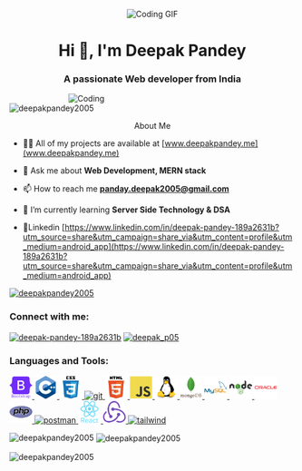 <p align="center">
  <img alt="Coding GIF" width="850" src="https://media1.giphy.com/media/gCPvobhbCxitDmuBkM/giphy.gif?cid=6c09b9521vax1lwvh8poi82vzw7gm012y1uflu6gtlj53iyf&ep=v1_internal_gif_by_id&rid=giphy.gif&ct=g">
</p>
<h1 align="center">Hi 👋, I'm Deepak Pandey</h1>
<h3 align="center">A passionate Web developer from India</h3>

<img align="right" alt="Coding" width="400" 
src="https://miro.medium.com/v2/resize:fit:1272/1*ZSVmWGcc1weENb0ShawWxw.gif">


<p align="left"> <img src="https://komarev.com/ghpvc/?username=deepakpandey2005&label=Profile%20views&color=0e75b6&style=flat" alt="deepakpandey2005" /> </p>

<p align="left">
  <p align="center">About Me</p>

- 👨‍💻 All of my projects are available at [www.deepakpandey.me](www.deepakpandey.me)

- 💬 Ask me about **Web Development, MERN stack**

- 📫 How to reach me **panday.deepak2005@gmail.com**
- 🌱 I’m currently learning **Server Side Technology & DSA**

- 🔗Linkedin [https://www.linkedin.com/in/deepak-pandey-189a2631b?utm_source=share&utm_campaign=share_via&utm_content=profile&utm_medium=android_app](https://www.linkedin.com/in/deepak-pandey-189a2631b?utm_source=share&utm_campaign=share_via&utm_content=profile&utm_medium=android_app)
</p>

<p align="left"> <a href="https://github.com/ryo-ma/github-profile-trophy"><img src="https://github-profile-trophy.vercel.app/?username=deepakpandey2005" alt="deepakpandey2005" /></a> </p>

<h3 align="left">Connect with me:</h3>
<p align="left">
<a href="https://linkedin.com/in/deepak-pandey-189a2631b" target="blank"><img align="center" src="https://raw.githubusercontent.com/rahuldkjain/github-profile-readme-generator/master/src/images/icons/Social/linked-in-alt.svg" alt="deepak-pandey-189a2631b" height="30" width="40" /></a>
<a href="https://www.leetcode.com/deepak_p05" target="blank"><img align="center" src="https://raw.githubusercontent.com/rahuldkjain/github-profile-readme-generator/master/src/images/icons/Social/leet-code.svg" alt="deepak_p05" height="30" width="40" /></a>
</p>

<h3 align="left">Languages and Tools:</h3>
<p align="left"> <a href="https://getbootstrap.com" target="_blank" rel="noreferrer"> <img src="https://raw.githubusercontent.com/devicons/devicon/master/icons/bootstrap/bootstrap-plain-wordmark.svg" alt="bootstrap" width="40" height="40"/> </a> <a href="https://www.w3schools.com/cpp/" target="_blank" rel="noreferrer"> <img src="https://raw.githubusercontent.com/devicons/devicon/master/icons/cplusplus/cplusplus-original.svg" alt="cplusplus" width="40" height="40"/> </a> <a href="https://www.w3schools.com/css/" target="_blank" rel="noreferrer"> <img src="https://raw.githubusercontent.com/devicons/devicon/master/icons/css3/css3-original-wordmark.svg" alt="css3" width="40" height="40"/> </a> <a href="https://git-scm.com/" target="_blank" rel="noreferrer"> <img src="https://www.vectorlogo.zone/logos/git-scm/git-scm-icon.svg" alt="git" width="40" height="40"/> </a> <a href="https://www.w3.org/html/" target="_blank" rel="noreferrer"> <img src="https://raw.githubusercontent.com/devicons/devicon/master/icons/html5/html5-original-wordmark.svg" alt="html5" width="40" height="40"/> </a> <a href="https://developer.mozilla.org/en-US/docs/Web/JavaScript" target="_blank" rel="noreferrer"> <img src="https://raw.githubusercontent.com/devicons/devicon/master/icons/javascript/javascript-original.svg" alt="javascript" width="40" height="40"/> </a> <a href="https://www.linux.org/" target="_blank" rel="noreferrer"> <img src="https://raw.githubusercontent.com/devicons/devicon/master/icons/linux/linux-original.svg" alt="linux" width="40" height="40"/> </a> <a href="https://www.mongodb.com/" target="_blank" rel="noreferrer"> <img src="https://raw.githubusercontent.com/devicons/devicon/master/icons/mongodb/mongodb-original-wordmark.svg" alt="mongodb" width="40" height="40"/> </a> <a href="https://www.mysql.com/" target="_blank" rel="noreferrer"> <img src="https://raw.githubusercontent.com/devicons/devicon/master/icons/mysql/mysql-original-wordmark.svg" alt="mysql" width="40" height="40"/> </a> <a href="https://nodejs.org" target="_blank" rel="noreferrer"> <img src="https://raw.githubusercontent.com/devicons/devicon/master/icons/nodejs/nodejs-original-wordmark.svg" alt="nodejs" width="40" height="40"/> </a> <a href="https://www.oracle.com/" target="_blank" rel="noreferrer"> <img src="https://raw.githubusercontent.com/devicons/devicon/master/icons/oracle/oracle-original.svg" alt="oracle" width="40" height="40"/> </a> <a href="https://www.php.net" target="_blank" rel="noreferrer"> <img src="https://raw.githubusercontent.com/devicons/devicon/master/icons/php/php-original.svg" alt="php" width="40" height="40"/> </a> <a href="https://postman.com" target="_blank" rel="noreferrer"> <img src="https://www.vectorlogo.zone/logos/getpostman/getpostman-icon.svg" alt="postman" width="40" height="40"/> </a> <a href="https://reactjs.org/" target="_blank" rel="noreferrer"> <img src="https://raw.githubusercontent.com/devicons/devicon/master/icons/react/react-original-wordmark.svg" alt="react" width="40" height="40"/> </a> <a href="https://redux.js.org" target="_blank" rel="noreferrer"> <img src="https://raw.githubusercontent.com/devicons/devicon/master/icons/redux/redux-original.svg" alt="redux" width="40" height="40"/> </a> <a href="https://tailwindcss.com/" target="_blank" rel="noreferrer"> <img src="https://www.vectorlogo.zone/logos/tailwindcss/tailwindcss-icon.svg" alt="tailwind" width="40" height="40"/> </a> </p>

<p><img align="left" src="https://github-readme-stats.vercel.app/api/top-langs?username=deepakpandey2005&show_icons=true&locale=en&layout=compact" alt="deepakpandey2005" /></p>

<p>&nbsp;<img align="center" src="https://github-readme-stats.vercel.app/api?username=deepakpandey2005&show_icons=true&locale=en" alt="deepakpandey2005" /></p>

<p><img align="center" src="https://github-readme-streak-stats.herokuapp.com/?user=deepakpandey2005&" alt="deepakpandey2005" /></p>
